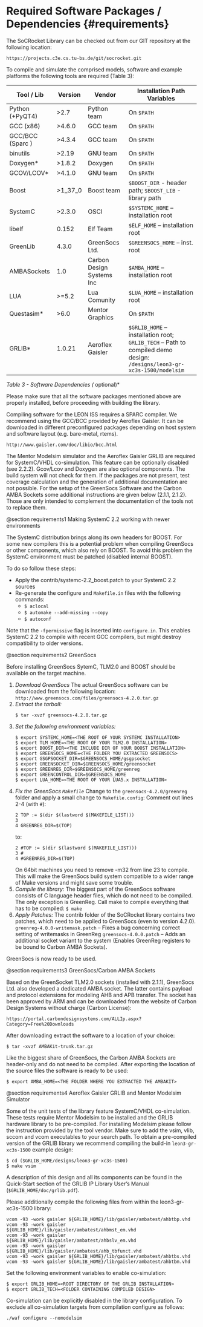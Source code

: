 Required Software Packages / Dependencies {#requirements}
=========================================================

The SoCRocket Library can be checked out from our GIT repository at the following location:

    https://projects.c3e.cs.tu-bs.de/git/socrocket.git

To compile and simulate the comprised models, software and example platforms the following tools are required (Table 3):

Tool / Lib         | Version    | Vendor                    | Installation Path Variables
------------------ | ---------- | ------------------------- | ---------------------------
Python (+PyQT4)    | >2.7       | Python team               | On `$PATH`
GCC (x86)          | >4.6.0     | GCC team                  | On `$PATH`
GCC/BCC (Sparc  )  | >4.3.4     | GCC team                  | On `$PATH`
binutils           | >2.19      | GNU team                  | On `$PATH`
Doxygen*           | >1.8.2     | Doxygen                   | On `$PATH`
GCOV/LCOV*         | >4.1.0     | GNU team                  | On `$PATH`
Boost              | >1_37_0    | Boost team                | `$BOOST_DIR` - header path; `$BOOST_LIB` - library path
SystemC            | >2.3.0     | OSCI                      | `$SYSTEMC_HOME` – installation root
libelf             | 0.152      | Elf Team                  | `$ELF_HOME` – installation root
GreenLib           | 4.3.0      | GreenSocs Ltd.            | `$GREENSOCS_HOME` – inst. root
AMBASockets        | 1.0        | Carbon Design Systems Inc | `$AMBA_HOME` – installation root
LUA                | >=5.2      | Lua Comunity              | `$LUA_HOME` – installation root
Questasim*         | >6.0       | Mentor Graphics           | On `$PATH`
GRLIB*             | 1.0.21     | Aeroflex Gaisler          | `$GRLIB_HOME` – installation root; `GRLIB_TECH` – Path to compiled demo design: `/designs/leon3-gr-xc3s-1500/modelsim`

*Table 3 - Software Dependencies (* optional)*


Please make sure that all the software packages mentioned above are properly installed, before proceeding with building the library. 

Compiling software for the LEON ISS requires a SPARC compiler. 
We recommend using the GCC/BCC provided by Aeroflex Gaisler. 
It can be downloaded in different preconfigured packages depending on host system and software layout (e.g. bare-metal, rtems).

    http://www.gaisler.com/doc/libio/bcc.html

The Mentor Modelsim simulator and the Aeroflex Gaisler GRLIB are required for SystemC/VHDL co-simulation. 
This feature can be optionally disabled (see 2.2.2).
Gcov/Lcov and Doxygen are also optional components. The build system will not check for them. 
If the packages are not present, test coverage calculation and the generation of additional documentation are not possible.
For the setup of the GreenSocs Software and the Carbon AMBA Sockets some additional instructions are given below (2.1.1, 2.1.2). 
Those are only intended to complement the documentation of the tools not to replace them.

@section requirements1 Making SystemC 2.2 working with newer environments

The SystemC distribution brings along its own headers for BOOST. 
For some new compilers this is a potential problem when compiling GreenSocs or other components, which also rely on BOOST. 
To avoid this problem the SystemC environment must be patched (disabled internal BOOST).

To do so follow these steps:
- Apply the contrib/systemc-2.2_boost.patch to your SystemC 2.2 sources
- Re-generate the configure and `Makefile.in` files with the following commands:
  + `$ aclocal`
  + `$ automake --add-missing --copy`
  + `$ autoconf`

Note that the `-fpermissive` flag is inserted into `configure.in`. 
This enables SystemC 2.2 to compile with recent GCC compilers, but might destroy compatibility to older versions.

@section requirements2 GreenSocs

Before installing GreenSocs SytemC, TLM2.0 and BOOST should be available on the target machine. 

1. *Download GreenSocs*
   The actual GreenSocs software can be downloaded from the following location:
   `http://www.greensocs.com/files/greensocs-4.2.0.tar.gz`
2. *Extract the tarball:*
   ~~~
   $ tar -xvzf greensocs-4.2.0.tar.gz
   ~~~
3. *Set the following environment variables:*
   ~~~
   $ export SYSTEMC_HOME=<THE ROOT OF YOUR SYSTEMC INSTALLATION>
   $ export TLM_HOME=<THE ROOT OF YOUR TLM2.0 INSTALLATION>
   $ export BOOST_DIR=<THE INCLUDE DIR OF YOUR BOOST INSTALLATION>
   $ export GREENSOCS_HOME=<THE FOLDER YOU EXTRACTED GREENSOCS>
   $ export GSGPSOCKET_DIR=$GREENSOCS_HOME/gsgpsocket
   $ export GREENSOCKET_DIR=$GREENSOCS_HOME/greensocket
   $ export GREENREG_DIR=$GREENSOCS_HOME/greenreg
   $ export GREENCONTROL_DIR=$GREENSOCS_HOME
   $ export LUA_HOME=<THE ROOT OF YOUR LUA5.x INSTALLATION>
   ~~~
4. *Fix the GreenSocs `Makefile`*
   Change to the `greensocs-4.2.0/greenreg` folder and apply a small change to `Makefile.config`:
   Comment out lines 2-4 (with `#`):
   ~~~
   2 TOP := $(dir $(lastword $(MAKEFILE_LIST)))
   3 
   4 GREENREG_DIR=$(TOP)
   ~~~
   to:
   ~~~
   2 #TOP := $(dir $(lastword $(MAKEFILE_LIST)))
   3 #
   4 #GREENREG_DIR=$(TOP)
   ~~~
   On 64bit machines you need to remove -m32 from line 23 to compile.
   This will make the GreenSocs build system compatible to a wider range of Make versions and might save some trouble.
5. *Compile the library:*
   The biggest part of the GreenSocs software consists of C language header files, which do not need to be compiled. 
   The only exception is GreenReg. 
   Call make to compile everything that has to be compiled:
   `$ make`
6. *Apply Patches:*
   The contrib folder of the SoCRocket library contains two patches, which need to be applied to GreenSocs (even to version 4.2.0).
   `greenreg-4.0.0-writemask.patch` – Fixes a bug concerning correct setting of writemasks in GreenReg
   `greensocs-4.0.0.patch` – Adds an additional socket variant to the system (Enables GreenReg registers to be bound to Carbon AMBA Sockets).

GreenSocs is now ready to be used.

@section requirements3 GreenSocs/Carbon AMBA Sockets

Based on the GreenSocket TLM2.0 sockets (installed with 2.1.1), GreenSocs Ltd. also developed a dedicated AMBA socket. 
The latter contains payload and protocol extensions for modeling AHB and APB transfer. 
The socket has been approved by ARM and can be downloaded from the website of Carbon Design Systems without charge (Carbon License):

    https://portal.carbondesignsystems.com/ALLIp.aspx?Category=Free%20Downloads

After downloading extract the software to a location of your choice:

    $ tar -xvzf AMBAKit-trunk.tar.gz

Like the biggest share of GreenSocs, the Carbon AMBA Sockets are header-only and do not need to be compiled. 
After exporting the location of the source files the software is ready to be used:

    $ export AMBA_HOME=<THE FOLDER WHERE YOU EXTRACTED THE AMBAKIT>

@section requirements4 Aeroflex Gaisler GRLIB and Mentor Modelsim Simulator

Some of the unit tests of the library feature SystemC/VHDL co-simulation. 
These tests require Mentor Modelsim to be installed and the GRLIB hardware library to be pre-compiled.
For installing Modelsim please follow the instruction provided by the tool vendor. 
Make sure to add the vsim, vlib, sccom and vcom executables to your search path.
To obtain a pre-compiled version of the GRLIB library we recommend compiling the build-in `leon3-gr-xc3s-1500` example design:

~~~
$ cd ($GRLIB_HOME/designs/leon3-gr-xc3s-1500) 
$ make vsim
~~~

A description of this design and all its components can be found in the Quick-Start section of the GRLIB IP Library User’s Manual (`$GRLIB_HOME/doc/grlib.pdf`).

Please additionally compile the following files from within the leon3-gr-xc3s-1500 library:

~~~
vcom -93 -work gaisler ${GRLIB_HOME}/lib/gaisler/ambatest/ahbtbp.vhd
vcom -93 -work gaisler ${GRLIB_HOME}/lib/gaisler/ambatest/ahbmst_em.vhd
vcom -93 -work gaisler ${GRLIB_HOME}/lib/gaisler/ambatest/ahbslv_em.vhd
vcom -93 -work gaisler ${GRLIB_HOME}/lib/gaisler/ambatest/ahb_tbfunct.vhd
vcom -93 -work gaisler ${GRLIB_HOME}/lib/gaisler/ambatest/ahbtbs.vhd
vcom -93 -work gaisler ${GRLIB_HOME}/lib/gaisler/ambatest/ahbtbm.vhd
~~~

Set the following environment variables to enable co-simulation:

~~~
$ export GRLIB_HOME=<ROOT DIRECTORY OF THE GRLIB INSTALLATION>
$ export GRLIB_TECH=<FOLDER CONTAINING COMPILED DESIGN>
~~~

Co-simulation can be explicitly disabled in the library configuration. To exclude all co-simulation targets from compilation configure as follows:

~~~
./waf configure --nomodelsim
~~~
